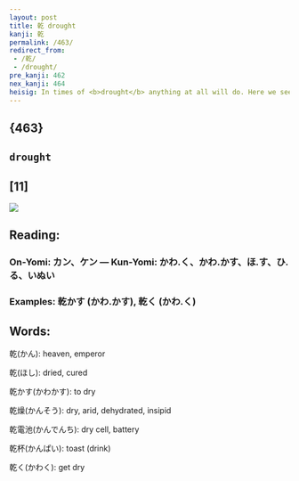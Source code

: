 ```yaml
---
layout: post
title: 乾 drought
kanji: 乾
permalink: /463/
redirect_from:
 - /乾/
 - /drought/
pre_kanji: 462
nex_kanji: 464
heisig: In times of <b>drought</b> anything at all will do. Here we see the victims <i>begging</i> for just a little <i>mist</i> for relief.
---
```


## {463}

## `drought`

## [11]

<div class="stroke"><img src="E4B9BE.png" /></div>

## Reading:

### On-Yomi: カン、ケン &mdash; Kun-Yomi: かわ.く、かわ.かす、ほ.す、ひ.る、いぬい

### Examples: 乾かす (かわ.かす), 乾く (かわ.く)

## Words:

乾(かん): heaven, emperor

乾(ほし): dried, cured

乾かす(かわかす): to dry

乾燥(かんそう): dry, arid, dehydrated, insipid

乾電池(かんでんち): dry cell, battery

乾杯(かんぱい): toast (drink)

乾く(かわく): get dry
